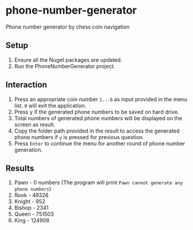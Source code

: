 # phone-number-generator
Phone number generator by chess coin navigation

## Setup
1. Ensure all the Nuget packages are updated.
2. Run the PhoneNumberGenerator project.

## Interaction
1. Press an appropriate coin number `1...6` as input provided in the menu list. `0` will exit the application.
2. Press y if the generated phone numbers to be saved on hard drive.
3. Total numbers of generated phone numbers will be displayed on the screen as result.
4. Copy the folder path provided in the result to access the generated phone numbers if `y` is pressed for previous question.
5. Press `Enter` to continue the menu for another round of phone number generation.

## Results
1. Pawn - 0 numbers (The program will print `Pawn cannot generate any phone numbers`)
2. Rook - 49326
3. Knight - 952
4. Bishop - 2341
5. Queen - 751503
6. King - 124908